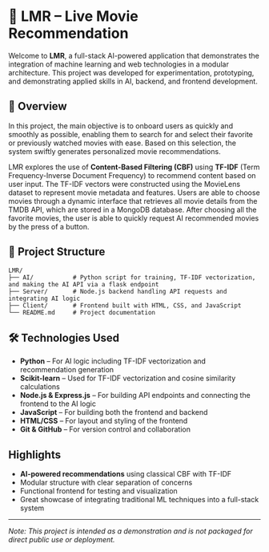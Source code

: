 # 🎯 LMR – Live Movie Recommendation

Welcome to **LMR**, a full-stack AI-powered application that demonstrates the integration of machine learning and web technologies in a modular architecture. This project was developed for experimentation, prototyping, and demonstrating applied skills in AI, backend, and frontend development.


## 🧠 Overview

In this project, the main objective is to onboard users as quickly and smoothly as possible, enabling them to search for and select their favorite or previously watched movies with ease. Based on this selection, the system swiftly generates personalized movie recommendations.

LMR explores the use of **Content-Based Filtering (CBF)** using **TF-IDF** (Term Frequency-Inverse Document Frequency) to recommend content based on user input. The TF-IDF vectors were constructed using the MovieLens dataset to represent movie metadata and features. Users are able to choose movies through a dynamic interface that retrieves all movie details from the TMDB API, which are stored in a MongoDB database. 
After choosing all the favorite movies, the user is able to quickly request AI recommended movies by the press of a button.


## 📂 Project Structure

```
LMR/
├── AI/           # Python script for training, TF-IDF vectorization, and making the AI API via a flask endpoint
├── Server/       # Node.js backend handling API requests and integrating AI logic
├── Client/       # Frontend built with HTML, CSS, and JavaScript
└── README.md     # Project documentation
```


## 🛠️ Technologies Used

- **Python** – For AI logic including TF-IDF vectorization and recommendation generation
- **Scikit-learn** – Used for TF-IDF vectorization and cosine similarity calculations
- **Node.js & Express.js** – For building API endpoints and connecting the frontend to the AI logic
- **JavaScript** – For building both the frontend and backend
- **HTML/CSS** – For layout and styling of the frontend
- **Git & GitHub** – For version control and collaboration


## Highlights

- **AI-powered recommendations** using classical CBF with TF-IDF
- Modular structure with clear separation of concerns
- Functional frontend for testing and visualization
- Great showcase of integrating traditional ML techniques into a full-stack system


---
_Note: This project is intended as a demonstration and is not packaged for direct public use or deployment._
